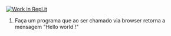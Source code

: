 [![Work in Repl.it](https://classroom.github.com/assets/work-in-replit-14baed9a392b3a25080506f3b7b6d57f295ec2978f6f33ec97e36a161684cbe9.svg)](https://classroom.github.com/online_ide?assignment_repo_id=4197126&assignment_repo_type=AssignmentRepo)
1) Faça um programa que ao ser chamado via browser retorna a mensagem "Hello world !"